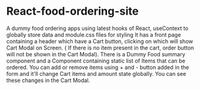 # React-food-ordering-site
A dummy food ordering apps using latest hooks of React, useContext to globally store data and module.css files for styling
It has a front page containing a header which have a Cart button, clicking on which will show Cart Modal on Screen.
( If there is no item present in the cart, order button will not be shown in the Cart Modal).
There is a Dummy Food summary component and a Component containing static list of Items that can be ordered.
You can add or remove items using + and - button added in the form and it'll change Cart items and amount state globally.
You can see these changes in the Cart Modal.
